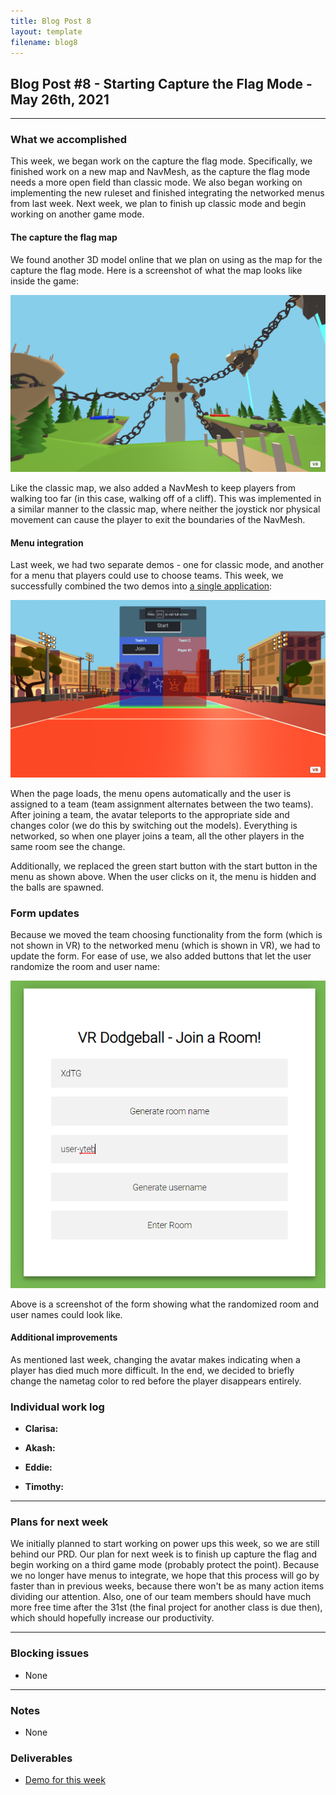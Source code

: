 ```yaml
---
title: Blog Post 8
layout: template
filename: blog8
---
```


## Blog Post #8 - Starting Capture the Flag Mode - May 26th, 2021

<hr>

### What we accomplished
This week, we began work on the capture the flag mode. Specifically, we finished work on a new map and NavMesh, as the capture the flag mode needs a more open field than classic mode. We also began working on implementing the new ruleset and finished integrating the networked menus from last week. Next week, we plan to finish up classic mode and begin working on another game mode.

#### The capture the flag map
We found another 3D model online that we plan on using as the map for the capture the flag mode. Here is a screenshot of what the map looks like inside the game:

![In-game screenshot of the capture the flag map](./images/blog8-capture-the-flag-in-game.png)

Like the classic map, we also added a NavMesh to keep players from walking too far (in this case, walking off of a cliff). This was implemented in a similar manner to the classic map, where neither the joystick nor physical movement can cause the player to exit the boundaries of the NavMesh.

#### Menu integration
Last week, we had two separate demos - one for classic mode, and another for a menu that players could use to choose teams. This week, we successfully combined the two demos into [a single application](https://aba44.glitch.me/):

![In-game screenshot of the menu inside classic mode](./images/blog8-menu.png)

When the page loads, the menu opens automatically and the user is assigned to a team (team assignment alternates between the two teams). After joining a team, the avatar teleports to the appropriate side and changes color (we do this by switching out the models). Everything is networked, so when one player joins a team, all the other players in the same room see the change.

Additionally, we replaced the green start button with the start button in the menu as shown above. When the user clicks on it, the menu is hidden and the balls are spawned.

### Form updates

Because we moved the team choosing functionality from the form (which is not shown in VR) to the networked menu (which is shown in VR), we had to update the form. For ease of use, we also added buttons that let the user randomize the room and user name:

![A screenshot of the form with the two randomize buttons](./images/blog8-form.png)

Above is a screenshot of the form showing what the randomized room and user names could look like.

#### Additional improvements
As mentioned last week, changing the avatar makes indicating when a player has died much more difficult. In the end, we decided to briefly change the nametag color to red before the player disappears entirely.

### Individual work log

- **Clarisa:**

- **Akash:**

- **Eddie:**

- **Timothy:**

<hr>

### Plans for next week
We initially planned to start working on power ups this week, so we are still behind our PRD. Our plan for next week is to finish up capture the flag and begin working on a third game mode (probably protect the point). Because we no longer have menus to integrate, we hope that this process will go by faster than in previous weeks, because there won't be as many action items dividing our attention. Also, one of our team members should have much more free time after the 31st (the final project for another class is due then), which should hopefully increase our productivity.

<hr>

### Blocking issues
- None

<hr>

### Notes
- None

### Deliverables
- [Demo for this week](https://aba44.glitch.me/)
